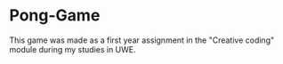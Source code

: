 # Pong-Game

This game was made as a first year assignment in the "Creative coding" module during my studies in UWE.
